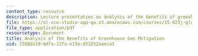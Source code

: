 ```yaml
---
content_type: resource
description: Lecture presentation on analysis of the benefits of greenhouse gas mitigation.
file: https://ol-ocw-studio-app-qa.s3.amazonaws.com/courses/15-023j-global-climate-change-economics-science-and-policy-spring-2008/1588da196dfa13fae15ed31252aaeca3_lec13.pdf
file_type: application/pdf
resourcetype: Document
title: Analysis of the Benefits of Greenhouse Gas Mitigation
uid: 1588da19-6dfa-13fa-e15e-d31252aaeca3
---
```

